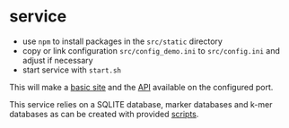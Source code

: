 # service

- use `npm` to install packages in the `src/static` directory
- copy or link configuration `src/config_demo.ini` to `src/config.ini` and adjust if necessary
- start service with `start.sh`

This will make a [basic site](http://localhost:5000/) and the [API](http://localhost:5000/api/) available on the configured port.

This service relies on a SQLITE database, marker databases and k-mer databases as can be created with provided [scripts](https://github.com/haplotyping/scripts).
